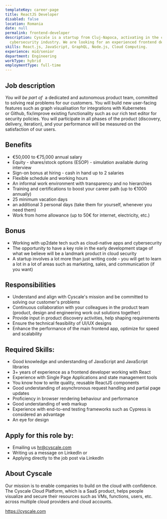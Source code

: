 ```yaml
---
templateKey: career-page
title: ReactJS Developer
disabled: false
location: Romania
date: null
permalink: frontend-developer
description: Cyscale is a startup from Cluj-Napoca, activating in the cloud
  cybersecurity industry. We are looking for an experienced frontend developer.
skills: React.js, JavaScript, GraphQL, Node.js, Cloud Computing.
experience: mid/senior
department: Engineering
workType: hybrid
employmentType: full-time
---
```

## Job description

*You will be part of*  a dedicated and autonomous product team, committed to solving real problems for our customers. You will build new user-facing features such as graph visualisation for integrations with Kubernetes or Github, fix/improve existing functionality such as our rich text editor for security policies. You will participate in all phases of the product (discovery, delivery, iteration), and your performance will be measured on the satisfaction of our users. 

## Benefits

* €50,000 to €75,000 annual salary
* Equity - shares/stock options (ESOP) - simulation available during interview
* Sign-on bonus at hiring - cash in hand up to 2 salaries
* Flexible schedule and working hours
* An informal work environment with transparency and no hierarchies
* Training and certifications to boost your career path (up to €1000 annually)
* 25 minimum vacation days
* an additional 3 personal days (take them for yourself, whenever you need them)
* Work from home allowance (up to 50€ for internet, electricity, etc.)

## Bonus

* Working with up2date tech such as cloud-native apps and cybersecurity
* The opportunity to have a key role in the early development stage of what we believe will be a landmark product in cloud security
* A startup involves a lot more than just writing code - you will get to learn a lot in a lot of areas such as marketing, sales, and communication (if you want)



## Responsibilities

* Understand and align with Cyscale's mission and be committed to solving our customer's problems 
* Continuous collaboration with your colleagues in the product team (product, design and engineering work out solutions together) 
* Provide input in product discovery activities, help shaping requirements 
* Ensure the technical feasibility of UI/UX designs 
* Enhance the performance of the main frontend app, optimize for speed and scalability



## Required Skills:

* Good knowledge and understanding of JavaScript and JavaScript libraries 
* 3+ years of experience as a frontend developer working with React 
* Experience with Single Page Applications and state management tools
* You know how to write quality, reusable ReactJS components
* Good understanding of asynchronous request handling and partial page updates 
* Proficiency in browser rendering behaviour and performance 
* Good understanding of web markup 
* Experience with end-to-end testing frameworks such as Cypress is considered an advantage 
* An eye for design



## Apply for this role by:

* Emailing us [hr@cyscale.com](mailto:hr@cyscale.com)
* Writing us a message on LinkedIn or
* Applying directly to the job post via LinkedIn



## About Cyscale

Our mission is to enable companies to build on the cloud with confidence. The Cyscale Cloud Platform, which is a SaaS product, helps people visualize and secure their resources such as VMs, functions, users, etc. across multiple cloud providers and cloud accounts.

https://cyscale.com